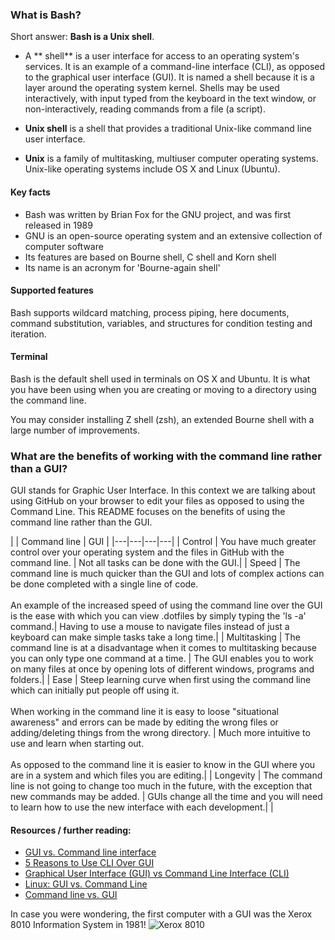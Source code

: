 ### What is Bash? ###

Short answer: **Bash is a Unix shell**.

 - A ** shell** is a user interface for access to an operating system's services. It is an example of a command-line interface (CLI), as opposed to the graphical user interface (GUI). It is named a shell because it is a layer around the operating system kernel. Shells may be used interactively, with input typed from the keyboard in the text window, or non-interactively, reading commands from a file (a script).

- **Unix shell** is a shell that provides a traditional Unix-like command line user interface.

- **Unix** is a family of multitasking, multiuser computer operating systems. Unix-like operating systems include OS X and Linux (Ubuntu).

#### Key facts ####

- Bash was written by Brian Fox for the GNU project, and was first released in 1989
- GNU is an open-source operating system and an extensive collection of computer software
- Its features are based on Bourne shell, C shell and Korn shell
- Its name is an acronym for 'Bourne-again shell'

#### Supported features ####

Bash supports wildcard matching, process piping, here documents, command substitution, variables, and structures for condition testing and iteration.

#### Terminal ####

Bash is the default shell used in terminals on OS X and Ubuntu. It is what you have been using when you are creating or moving to a directory using the command line.

You may consider installing Z shell (zsh), an extended Bourne shell with a large number of improvements.

### What are the benefits of working with the command line rather than a GUI?

GUI stands for Graphic User Interface. In this context we are talking about
using GitHub on your browser to edit your files as opposed to using
the Command Line. This README focuses on the benefits of using the command line
rather than the GUI.

|   |  Command line | GUI |
|---|---|---|---|
| Control  | You have much greater control over your operating system and the files in GitHub with the command line.  | Not all tasks can be done with the GUI.|
|  Speed | The command line is much quicker than the GUI and lots of complex actions can be done completed with a single line of code. <br><br> An example of the increased speed of using the command line over the GUI is the ease with which you can view .dotfiles by simply typing the 'ls -a' command.|  Having to use a mouse to navigate files instead of just a keyboard can make simple tasks take a long time.|
| Multitasking  | The command line is at a disadvantage when it comes to multitasking because you can only type one command at a time. | The GUI enables you to work on many files at once by opening lots of different windows, programs and folders.|
| Ease  | Steep learning curve when first using the command line which can initially put people off using it. <br><br> When working in the command line it is easy to loose  "situational awareness" and errors can be made by editing the wrong files or adding/deleting things from the wrong directory. | Much more intuitive to use and learn when starting out. <br><br> As opposed to the command line it is easier to know in the GUI where you are in a system and which files you are editing.|
| Longevity  | The command line is not going to change too much in the future, with the exception that new commands may be added. | GUIs change all the time and you will need to learn how to use the new interface with each development.|   |

#### Resources / further reading:
- [GUI vs. Command line interface](http://www.softpanorama.org/OFM/gui_vs_command_line.shtml)
- [5 Reasons to Use CLI Over GUI](http://vivapinkfloyd.blogspot.co.uk/2008/07/5-reasons-to-use-cli-over-gui.html)
- [Graphical User Interface (GUI) vs Command Line Interface (CLI)](http://www.louiewong.com/archives/254)
- [Linux: GUI vs. Command Line](https://www.lifewire.com/linux-gui-vs-command-line-2200166)
- [Command line vs. GUI](http://www.computerhope.com/issues/ch000619.htm)

In case you were wondering, the first computer with a GUI was the Xerox 8010 Information System in 1981!
![Xerox 8010](http://www.digibarn.com/collections/systems/xerox-8010/xerox-star-8010-large.jpg "Xerox 8010")
